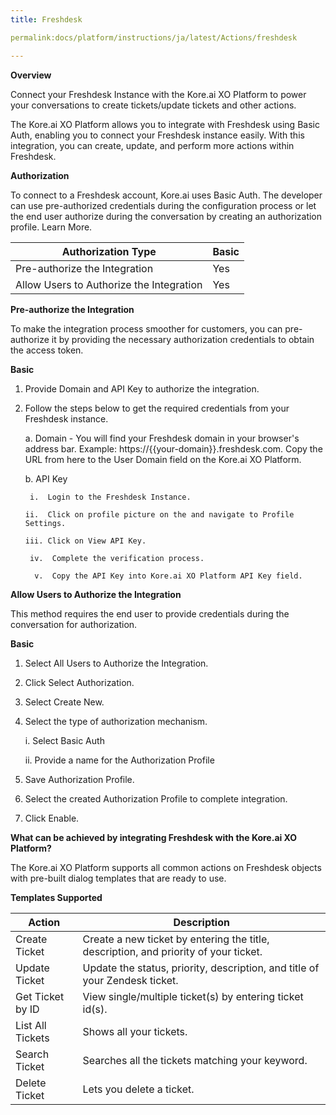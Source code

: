 ```yaml
---
title: Freshdesk

permalink:docs/platform/instructions/ja/latest/Actions/freshdesk

---
```


<base target="_blank">
<container>

**Overview**

Connect your Freshdesk Instance with the Kore.ai XO Platform to power your conversations to create tickets/update tickets and other actions.

The Kore.ai XO Platform allows you to integrate with Freshdesk using Basic Auth, enabling you to connect your Freshdesk instance easily. With this integration, you can create, update, and perform more actions within Freshdesk.

</container>

<container>

**Authorization**
 
To connect to a Freshdesk account, Kore.ai uses Basic Auth. The developer can use pre-authorized credentials during the configuration process or let the end user authorize during the conversation by creating an authorization profile. Learn More.
 
 
 |Authorization Type                      | Basic |
 |----------------------------------------|-------|
 |Pre-authorize the Integration           |  Yes  |
 |Allow Users to Authorize the Integration|  Yes  |


**Pre-authorize the Integration**
 
 To make the integration process smoother for customers, you can pre-authorize it by providing the necessary authorization credentials to obtain the access token.

**Basic**
 
1. Provide Domain and API Key to authorize the integration.  
2. Follow the steps below to get the required credentials from your Freshdesk instance.
 
   a. Domain - You will find your Freshdesk domain in your browser's address bar. Example: https://{{your-domain}}.freshdesk.com. Copy the URL from here to the User                Domain field on the Kore.ai XO Platform.
  
   b.  API Key
 
        i.  Login to the Freshdesk Instance.
      
       ii.  Click on profile picture on the and navigate to Profile Settings.
   
       iii. Click on View API Key.
   
        iv.  Complete the verification process.
  
         v.  Copy the API Key into Kore.ai XO Platform API Key field.

 
**Allow Users to Authorize the Integration**
 
This method requires the end user to provide credentials during the conversation for authorization.
 
**Basic**
 
1. Select All Users to Authorize the Integration.
2. Click Select Authorization.
3. Select Create New.
4. Select the type of authorization mechanism. 
 
   i. Select Basic Auth
 
   ii. Provide a name for the Authorization Profile
 
5. Save Authorization Profile.
 
6. Select the created Authorization Profile to complete integration.
 
7. Click Enable.

 
</container>
 
<container>

**What can be achieved by integrating Freshdesk with the Kore.ai XO Platform?**
 
 The Kore.ai XO Platform supports all common actions on Freshdesk objects with pre-built dialog templates that are ready to use.
 
**Templates Supported**

| Action           | Description            |
|------------------|------------------------|
|Create Ticket     |Create a new ticket by entering the title, description, and priority of your ticket.|
|Update Ticket     |Update the status, priority, description, and title of your Zendesk ticket.|
|Get Ticket by ID |View single/multiple ticket(s) by entering ticket id(s).|
|List All Tickets  |Shows all your tickets.|
|Search Ticket     |Searches all the tickets matching your keyword.|
|Delete Ticket     |Lets you delete a ticket.|

</container>
